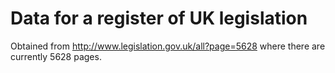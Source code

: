 # Data for a register of UK legislation

Obtained from http://www.legislation.gov.uk/all?page=5628 where there are
currently 5628 pages.
